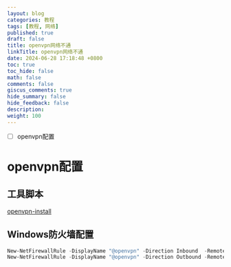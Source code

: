 ```yaml
---
layout: blog
categories: 教程
tags: [教程, 网络]
published: true
draft: false
title: openvpn网络不通
linkTitle: openvpn网络不通
date: 2024-06-28 17:18:48 +0800
toc: true
toc_hide: false
math: false
comments: false
giscus_comments: true
hide_summary: false
hide_feedback: false
description: 
weight: 100
---
```


- [ ] openvpn配置

# openvpn配置

## 工具脚本

[openvpn-install](https://github.com/angristan/openvpn-install)

## Windows防火墙配置

```ps1
New-NetFirewallRule -DisplayName "@openvpn" -Direction Inbound  -RemoteAddress 10.8.0.1/24 -Action Allow
New-NetFirewallRule -DisplayName "@openvpn" -Direction Outbound -RemoteAddress 10.8.0.1/24 -Action Allow
```
